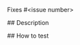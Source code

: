 <!--
  Thanks for making a pull request! 
  
  Before submitting, please read our contributing guidelines:
  https://github.com/unmock/unmock-flutter#contributing

  Have any questions? 
  Feel free to ask in this PR and one of our maintainers will be happy to help 🙌
-->

Fixes #<issue number>

## Description

<!-- Write a brief description of the changes introduced by this PR -->

## How to test 

<!-- What steps can we take to test that your code is working properly -->
